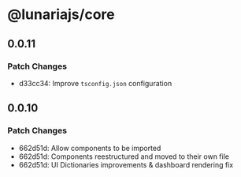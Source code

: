# @lunariajs/core

## 0.0.11

### Patch Changes

- d33cc34: Improve `tsconfig.json` configuration

## 0.0.10

### Patch Changes

- 662d51d: Allow components to be imported
- 662d51d: Components reestructured and moved to their own file
- 662d51d: UI Dictionaries improvements & dashboard rendering fix
